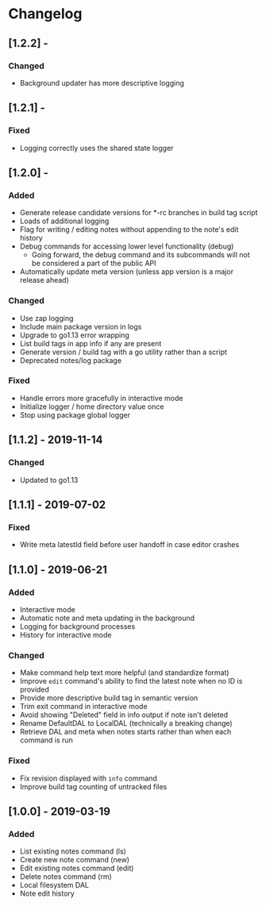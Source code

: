 # Changelog

## [1.2.2] -
### Changed
- Background updater has more descriptive logging

## [1.2.1] -
### Fixed
- Logging correctly uses the shared state logger

## [1.2.0] -
### Added
- Generate release candidate versions for \*-rc branches in build tag script
- Loads of additional logging
- Flag for writing / editing notes without appending to the note's edit history
- Debug commands for accessing lower level functionality (debug)
	- Going forward, the debug command and its subcommands will not be considered a part of the public API
- Automatically update meta version (unless app version is a major release ahead)

### Changed
- Use zap logging
- Include main package version in logs
- Upgrade to go1.13 error wrapping
- List build tags in app info if any are present
- Generate version / build tag with a go utility rather than a script
- Deprecated notes/log package

### Fixed
- Handle errors more gracefully in interactive mode
- Initialize logger / home directory value once
- Stop using package global logger

## [1.1.2] - 2019-11-14
### Changed
- Updated to go1.13

## [1.1.1] - 2019-07-02
### Fixed
- Write meta latestId field before user handoff in case editor crashes

## [1.1.0] - 2019-06-21
### Added
- Interactive mode
- Automatic note and meta updating in the background
- Logging for background processes
- History for interactive mode

### Changed
- Make command help text more helpful (and standardize format)
- Improve `edit` command's ability to find the latest note when no ID is provided
- Provide more descriptive build tag in semantic version
- Trim exit command in interactive mode
- Avoid showing "Deleted" field in info output if note isn't deleted
- Rename DefaultDAL to LocalDAL (technically a breaking change)
- Retrieve DAL and meta when notes starts rather than when each command is run

### Fixed
- Fix revision displayed with `info` command
- Improve build tag counting of untracked files

## [1.0.0] - 2019-03-19
### Added
- List existing notes command (ls)
- Create new note command (new)
- Edit existing notes command (edit)
- Delete notes command (rm)
- Local filesystem DAL
- Note edit history
